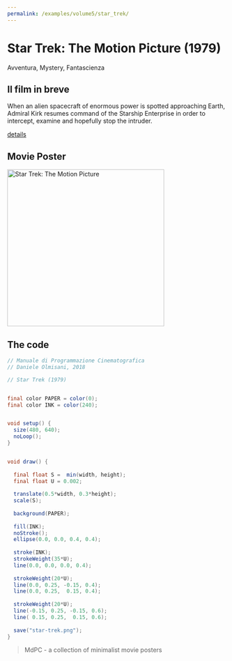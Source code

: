 ```yaml
---
permalink: /examples/volume5/star_trek/
---
```

# Star Trek: The Motion Picture (1979)

Avventura, Mystery, Fantascienza

## Il film in breve
When an alien spacecraft of enormous power is spotted approaching Earth, Admiral Kirk resumes command of the Starship Enterprise in order to intercept, examine and hopefully stop the intruder.

[details](https://www.imdb.com/title/tt0079945/)

## Movie Poster
<img src="star-trek.png"  width="360px" title="Star Trek: The Motion Picture">


## The code
```java
// Manuale di Programmazione Cinematografica
// Daniele Olmisani, 2018

// Star Trek (1979)


final color PAPER = color(0);
final color INK = color(240);


void setup() {
  size(480, 640);
  noLoop();
}


void draw() {
  
  final float S =  min(width, height);
  final float U = 0.002;
  
  translate(0.5*width, 0.3*height);
  scale(S);
  
  background(PAPER);
  
  fill(INK);
  noStroke();
  ellipse(0.0, 0.0, 0.4, 0.4);
  
  stroke(INK);
  strokeWeight(35*U);
  line(0.0, 0.0, 0.0, 0.4);
  
  strokeWeight(20*U);
  line(0.0, 0.25, -0.15, 0.4);
  line(0.0, 0.25,  0.15, 0.4);
  
  strokeWeight(20*U);
  line(-0.15, 0.25, -0.15, 0.6);
  line( 0.15, 0.25,  0.15, 0.6);
 
  save("star-trek.png");
}
```

> MdPC - a collection of minimalist movie posters
